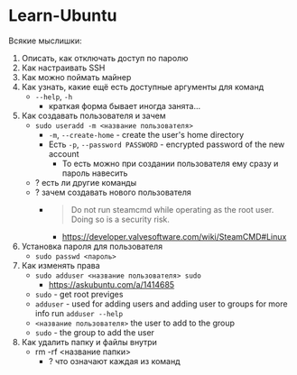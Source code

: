 # Learn-Ubuntu

Всякие мыслишки:
1. Описать, как отключать доступ по паролю
2. Как настраивать SSH
3. Как можно поймать майнер
4. Как узнать, какие ещё есть доступные аргументы для команд
    - `--help`, `-h`
         - краткая форма бывает иногда занята...
6. Как создавать пользователя и зачем
    - `sudo useradd -m <название пользователя>`
        - `-m`, `--create-home` - create the user's home directory
        - Есть `-p`, `--password PASSWORD` - encrypted password of the new account
            - То есть можно при создании пользователя ему сразу и пароль навесить
    - ? есть ли другие команды
    - ? зачем создавать нового пользователя
        - > Do not run steamcmd while operating as the root user. Doing so is a security risk.
            - https://developer.valvesoftware.com/wiki/SteamCMD#Linux
7. Установка пароля для пользователя
   - `sudo passwd <пароль>`
8. Как изменять права
    - `sudo adduser <название пользователя> sudo`
        - https://askubuntu.com/a/1414685
    - `sudo` - get root previges
    - `adduser` - used for adding users and adding user to groups for more info run `adduser --help`
    - `<название пользователя>` the user to add to the group
    - `sudo` - the group to add the user
9. Как удалить папку и файлы внутри
   - rm -rf <название папки>
     - ? что означают каждая из команд
